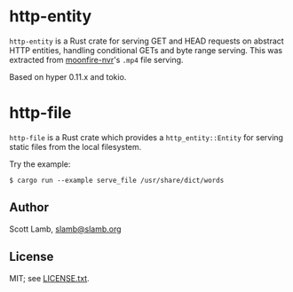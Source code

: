 # http-entity

`http-entity` is a Rust crate for serving GET and HEAD requests on abstract
HTTP entities, handling conditional GETs and byte range serving. This was
extracted from [moonfire-nvr](https://github.com/scottlamb/moonfire-nvr)'s
`.mp4` file serving.

Based on hyper 0.11.x and tokio.

# http-file

`http-file` is a Rust crate which provides a `http_entity::Entity`
for serving static files from the local filesystem.

Try the example:

```
$ cargo run --example serve_file /usr/share/dict/words
```

## Author

Scott Lamb, slamb@slamb.org

## License

MIT; see [LICENSE.txt](LICENSE.txt).
